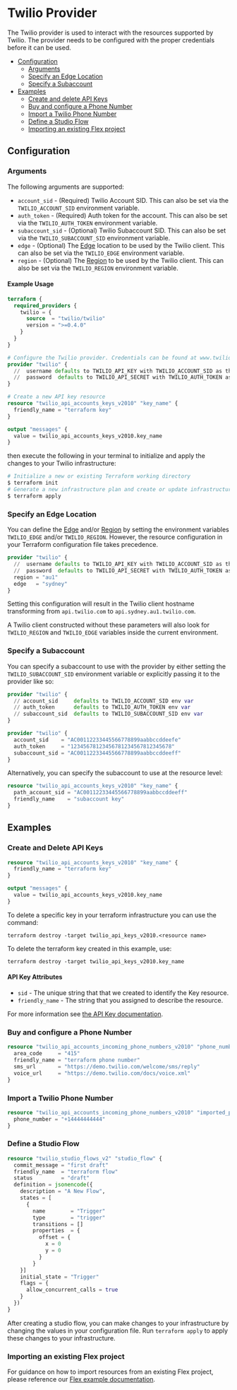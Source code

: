 # Twilio Provider

The Twilio provider is used to interact with the resources supported by Twilio.
The provider needs to be configured with the proper credentials before it can be used.

- [Configuration](#configuration)
  - [Arguments](#arguments)
  - [Specify an Edge Location](#specify-an-edge-location)
  - [Specify a Subaccount](#specify-a-subaccount)
- [Examples](#examples)
  - [Create and delete API Keys](#create-and-delete-api-keys)
  - [Buy and configure a Phone Number](#buy-and-configure-a-phone-number)
  - [Import a Twilio Phone Number](#import-a-twilio-phone-number)
  - [Define a Studio Flow](#define-a-studio-flow)
  - [Importing an existing Flex project](#importing-an-existing-flex-project)

## Configuration

### Arguments

The following arguments are supported:

- `account_sid` - (Required) Twilio Account SID. This can also be set via the `TWILIO_ACCOUNT_SID` environment variable.
- `auth_token` - (Required) Auth token for the account. This can also be set via the `TWILIO_AUTH_TOKEN` environment variable.
- `subaccount_sid` - (Optional) Twilio Subaccount SID. This can also be set via the `TWILIO_SUBACCOUNT_SID` environment variable.
- `edge` - (Optional) The [Edge](https://www.twilio.com/docs/global-infrastructure/edge-locations#public-edge-locations) location to be used by the Twilio client. This can also be set via the `TWILIO_EDGE` environment variable.
- `region` - (Optional) The [Region](https://www.twilio.com/docs/global-infrastructure/edge-locations/legacy-regions) to be used by the Twilio client. This can also be set via the `TWILIO_REGION` environment variable.

#### Example Usage

```terraform
terraform {
  required_providers {
    twilio = {
      source  = "twilio/twilio"
      version = ">=0.4.0"
    }
  }
}

# Configure the Twilio provider. Credentials can be found at www.twilio.com/console
provider "twilio" {
  //  username defaults to TWILIO_API_KEY with TWILIO_ACCOUNT_SID as the fallback env var
  //  password  defaults to TWILIO_API_SECRET with TWILIO_AUTH_TOKEN as the fallback env var
}

# Create a new API key resource
resource "twilio_api_accounts_keys_v2010" "key_name" {
  friendly_name = "terraform key"
}

output "messages" {
  value = twilio_api_accounts_keys_v2010.key_name
}
```

then execute the following in your terminal to initialize and apply the changes to your Twilio infrastructure:

```bash
# Initialize a new or existing Terraform working directory
$ terraform init
# Generate a new infrastructure plan and create or update infrastructure accordingly
$ terraform apply
```

### Specify an Edge Location

You can define the [Edge](https://www.twilio.com/docs/global-infrastructure/edge-locations#public-edge-locations) and/or [Region](https://www.twilio.com/docs/global-infrastructure/edge-locations/legacy-regions) by setting the environment variables `TWILIO_EDGE` and/or `TWILIO_REGION`. However, the resource configuration in your Terraform configuration file takes precedence.

```terraform
provider "twilio" {
  //  username defaults to TWILIO_API_KEY with TWILIO_ACCOUNT_SID as the fallback env var
  //  password  defaults to TWILIO_API_SECRET with TWILIO_AUTH_TOKEN as the fallback env var
  region = "au1"
  edge   = "sydney"
}
```

Setting this configuration will result in the Twilio client hostname transforming from `api.twilio.com` to `api.sydney.au1.twilio.com`.

A Twilio client constructed without these parameters will also look for `TWILIO_REGION` and `TWILIO_EDGE` variables inside the current environment.

### Specify a Subaccount

You can specify a subaccount to use with the provider by either setting the `TWILIO_SUBACCOUNT_SID` environment variable or explicitly passing it to the provider like so:

```terraform
provider "twilio" {
  // account_sid     defaults to TWILIO_ACCOUNT_SID env var
  // auth_token      defaults to TWILIO_AUTH_TOKEN env var
  // subaccount_sid  defaults to TWILIO_SUBACCOUNT_SID env var
}
```

```terraform
provider "twilio" {
  account_sid    = "AC00112233445566778899aabbccddeefe"
  auth_token     = "12345678123456781234567812345678"
  subaccount_sid = "AC00112233445566778899aabbccddeeff"
}
```

Alternatively, you can specify the subaccount to use at the resource level:

```terraform
resource "twilio_api_accounts_keys_v2010" "key_name" {
  path_account_sid = "AC00112233445566778899aabbccddeeff"
  friendly_name    = "subaccount key"
}
```

## Examples

### Create and Delete API Keys

```terraform
resource "twilio_api_accounts_keys_v2010" "key_name" {
  friendly_name = "terraform key"
}

output "messages" {
  value = twilio_api_accounts_keys_v2010.key_name
}
```

To delete a specific key in your terraform infrastructure you can use the command:

`terraform destroy -target twilio_api_keys_v2010.<resource name>`

To delete the terraform key created in this example, use:

`terraform destroy -target twilio_api_keys_v2010.key_name`

#### API Key Attributes

- `sid` - The unique string that that we created to identify the Key resource.
- `friendly_name` - The string that you assigned to describe the resource.

For more information see [the API Key documentation](https://www.twilio.com/docs/iam/keys/api-key).

### Buy and configure a Phone Number

```terraform
resource "twilio_api_accounts_incoming_phone_numbers_v2010" "phone_number" {
  area_code     = "415"
  friendly_name = "terraform phone number"
  sms_url       = "https://demo.twilio.com/welcome/sms/reply"
  voice_url     = "https://demo.twilio.com/docs/voice.xml"
}
```

### Import a Twilio Phone Number

```terraform
resource "twilio_api_accounts_incoming_phone_numbers_v2010" "imported_phone_number" {
  phone_number = "+14444444444"
}
```

### Define a Studio Flow

```terraform
resource "twilio_studio_flows_v2" "studio_flow" {
  commit_message = "first draft"
  friendly_name  = "terraform flow"
  status         = "draft"
  definition = jsonencode({
    description = "A New Flow",
    states = [
      {
        name        = "Trigger"
        type        = "trigger"
        transitions = []
        properties  = {
          offset = {
            x = 0
            y = 0
          }
        }
    }]
    initial_state = "Trigger"
    flags = {
      allow_concurrent_calls = true
    }
  })
}
```

After creating a studio flow, you can make changes to your infrastructure by changing the values in your configuration file. Run `terraform apply` to apply these changes to your infrastructure.

### Importing an existing Flex project

For guidance on how to import resources from an existing Flex project, please reference our [Flex example documentation](examples/flex/v1/README.md).

<!-- ## Proxy Service

`twilio_proxy_service` provides a Twilio Proxy Service resource.
Twilio Proxy Service is the top-level scope of all other resources in the Proxy Service REST API.

### Usage

```terraform
resource "twilio_proxy_service" "default" {
  unique_name = "Unique Proxy Service"
  chat_instance_sid = "ISXXXXXXXXXXXXXXXXXXXXXXXXXXXXXXXX"
  callback_url = "https://example.com/proxy/callback/url"
}
```

### Argument Reference

- `unique_name` - An application-defined string that uniquely identifies the resource. This value must be 191 characters or fewer in length and be unique. This value should not have PII.
- `default_ttl` - The default ttl value to set for Sessions created in the Service. The TTL (time to live) is measured in seconds after the Session's last create or last Interaction. The default value of 0 indicates an unlimited Session length. You can override a Session's default TTL value by setting its ttl value.
- `callback_url` - The URL we should call when the interaction status changes.
- `geo_match_level` - Where a proxy number must be located relative to the participant identifier. Can be: `country`, `area-code`, or `extended-area-code`. The default value is `country` and more specific areas than `country` are only available in North America.
- `number_selection_behavior` - The preference for Proxy Number selection in the Service instance. Can be: `prefer-sticky` or `avoid-sticky` and the default is `prefer-sticky`. `prefer-sticky` means that we will try and select the same Proxy Number for a given participant if they have previous Sessions, but we will not fail if that Proxy Number cannot be used. `avoid-sticky` means that we will try to use different Proxy Numbers as long as that is possible within a given pool rather than try and use a previously assigned number.
- `intercept_callback_url` - The URL we call on each interaction. If we receive a 403 status, we block the interaction; otherwise the interaction continues.
- `out_of_session_callback_url` - The URL we should call when an inbound call or SMS action occurs on a closed or non-existent Session. If your server (or a Twilio function) responds with valid TwiML, we will process it. This means it is possible, for example, to play a message for a call, send an automated text message response, or redirect a call to another Phone Number. See Out-of-Session Callback Response Guide for more information.
- `chat_instance_sid` - The SID of the Chat Service Instance managed by Proxy Service. The Chat Service enables Proxy to forward SMS and channel messages to this chat instance. This is a one-to-one relationship.

For more information see [the Proxy Service documentation](https://www.twilio.com/docs/proxy/api/service). -->
